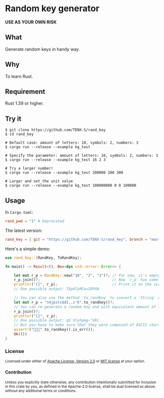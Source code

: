 # Random key generator


**USE AS YOUR OWN RISK**

## What

Generate random keys in handy way. 


## Why

To learn Rust.


## Requirement

Rust 1.39 or higher.


## Try it

```shell script
$ git clone https://github.com/TENX-S/rand_key
$ cd rand_key

# Default case: amount of letters: 10, symbols: 2, numbers: 3
$ cargo run --release --example kg_test

# Specify the parameter: amount of letters: 16, symbols: 2, numbers: 3
$ cargo run --release --example kg_test 16 2 3

# Try a larger number!
$ cargo run --release --example kg_test 200000 200 300

# Larger and set the unit value
$ cargo run --release --example kg_test 100000000 0 0 100000
```


## Usage

In `Cargo.toml`:
```toml
rand_pwd = "1" # Deprecated
```

The latest version:
```toml
rand_key = { git = "https://github.com/TENX-S/rand_key", branch = "master" }
```

Here's a simple demo:
```rust
use rand_key::{RandKey, ToRandKey};

fn main() -> Result<(), Box<dyn std::error::Error>> {

    let mut r_p = RandKey::new("10", "2", "3")?; // For now, it's empty. Use method `join` to generate the key
    r_p.join()?;                                 // Now `r_p` has some content, be kept in its `key` field
    println!("{}", r_p);                         // Print it on the screen
    // One possible output: 7$pA7yMCw=2DPGN

    // You can also use the method `to_randkey` to convert a `String` or `&str` to `RandPwd`
    let mut r_p = "n4jpstv$dI,.z'K".to_randkey()?;
    // You can re-generate a random key and with equivalent amount of letters, symbols and numbers. Like below:
    r_p.join()?;
    println!("{}", r_p);
    // One possible output: qS`Xlyhpmg~"V8[
    // But you have to make sure that they were composed of ASCII characters or it will return `Err`.
    assert!("🦀️🦀️🦀️".to_randkey().is_err());
    Ok(())
}
```


### License

<sup>
Licensed under either of <a href="LICENSE-APACHE">Apache License, Version
2.0</a> or <a href="LICENSE-MIT">MIT license</a> at your option.
</sup>

<br>

#### Contribution 

<sub>
Unless you explicitly state otherwise, any contribution intentionally submitted
for inclusion in this crate by you, as defined in the Apache-2.0 license, shall
be dual licensed as above, without any additional terms or conditions.
</sub>
